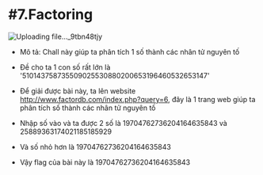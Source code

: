 # **#7.Factoring**

![Uploading file..._9tbn48tjy]()

-   Mô tả: Chall này giúp ta phân tích 1 số thành các nhân tử nguyên tố

-   Đề cho ta 1 con số rất lớn là '510143758735509025530880200653196460532653147'

-   Để giải được bài này, ta lên website http://www.factordb.com/index.php?query=6, đây là 1 trang web giúp ta phân tích số thành các nhân tử nguyên tố

-   Nhập số vào và ta được 2 số là 19704762736204164635843 và 25889363174021185185929

-   Và số nhỏ hơn là 19704762736204164635843

-   Vậy flag của bài này là 19704762736204164635843